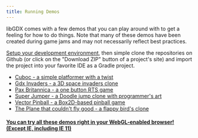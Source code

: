 ```yaml
---
title: Running Demos
---
```

libGDX comes with a few demos that you can play around with to get a feeling for how to do things. Note that many of these demos have been created during game jams and may not necessarily reflect best practices.

[Setup your development environment](/wiki/setting-up-your-development-environment-(eclipse,-intellij-idea,-netbeans)), then simple clone the repositories on Github (or click on the "Download ZIP" button of a project's site) and import the project into your favorite IDE as a Gradle project.

* [Cuboc - a simple platformer with a twist](https://github.com/libgdx/libgdx-demo-cuboc)
* [Gdx Invaders - a 3D space invaders clone](https://github.com/libgdx/libgdx-demo-invaders)
* [Pax Britannica - a one button RTS game](https://github.com/libgdx/libgdx-demo-pax-britannica)
* [Super Jumper - a Doodle jump clone with programmer's art](https://github.com/libgdx/libgdx-demo-superjumper)
* [Vector Pinball - a Box2D-based pinball game](https://github.com/libgdx/libgdx-demo-vector-pinball)
* [The Plane that couldn't fly good - a flappy bird's clone](https://github.com/badlogic/theplanethatcouldntflygood)

#### [You can try all these demos right in your WebGL-enabled browser! (Except IE, including IE 11)](http://libgdx.badlogicgames.com/demos/)